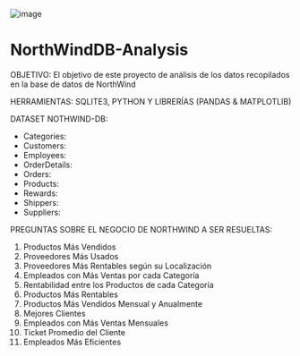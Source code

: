 ![image](https://github.com/AlexIverson3/NorthWindDB-Analysis/assets/119005503/38f7b489-142c-4c4e-9420-7025c75746f7)
# NorthWindDB-Analysis

OBJETIVO:
El objetivo de este proyecto de análisis de los datos recopilados en la base de datos de NorthWind

HERRAMIENTAS:
SQLITE3, PYTHON Y LIBRERÍAS (PANDAS & MATPLOTLIB)

DATASET NOTHWIND-DB:
- Categories:   
- Customers:    
- Employees:    
- OrderDetails: 
- Orders:       
- Products:     
- Rewards:      
- Shippers:     
- Suppliers:    

PREGUNTAS SOBRE EL NEGOCIO DE NORTHWIND A SER RESUELTAS:
1. Productos Más Vendidos
2. Proveedores Más Usados
3. Proveedores Más Rentables según su Localización
4. Empleados con Más Ventas por cada Categoría
5. Rentabilidad entre los Productos de cada Categoría
6. Productos Más Rentables
7. Productos Más Vendidos Mensual y Anualmente
8. Mejores Clientes
9. Empleados con Más Ventas Mensuales
10. Ticket Promedio del Cliente
11. Empleados Más Eficientes

